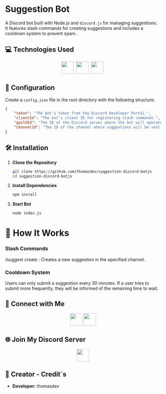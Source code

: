 # Suggestion Bot

A Discord bot built with Node.js and `discord.js` for managing suggestions. It features slash commands for creating suggestions and includes a cooldown system to prevent spam.

## 💻 Technologies Used

<p align="center">
    <img src="https://img.shields.io/badge/-JavaScript-F7DF1C?style=for-the-badge&logo=javascript&logoColor=black" height="40"/>&nbsp;
    <img src="https://img.shields.io/badge/-Node.js-339933?style=for-the-badge&logo=node.js&logoColor=white" height="40"/>&nbsp;
    <img src="https://img.shields.io/badge/-discord.js-7289DA?style=for-the-badge&logo=discord&logoColor=white" height="40"/>&nbsp;
</p>

## 🔧 Configuration

Create a `config.json` file in the root directory with the following structure:

```json
{
    "token": "The bot's token from the Discord Developer Portal.",
    "clientId": "The bot's client ID for registering slash commands.",
    "guildId": "The ID of the Discord server where the bot will operate.",
    "channelId": "The ID of the channel where suggestions will be sent."
}
```

## 🛠️ Installation

1. **Clone the Repository**
    ```bash
    git clone https://github.com/thxmasdev/suggestion-discord-botjs
    cd suggestion-discord-botjs
    ```

2. **Install Dependencies**
    ```bash
    npm install
    ```

2. **Start Bot**
    ```bash
    node index.js
    ```

# 📜 How It Works
### Slash Commands
/suggest create <suggestion>: Creates a new suggestion in the specified channel.

### Cooldown System
Users can only submit a suggestion every 30 minutes. If a user tries to submit more frequently, they will be informed of the remaining time to wait.

## 🔗 Connect with Me

<p align="center">
    <a href="https://discord.com/users/thxmasdev"><img src="https://img.shields.io/badge/-thxmasdev-5865F2?style=for-the-badge&logo=Discord&logoColor=white" height="40"/></a>
    <a href="https://twitter.com/thxmasdev"><img src="https://img.shields.io/badge/-thxmasdev-1DA1F2?style=for-the-badge&logo=Twitter&logoColor=white" height="40"/></a>
</p>

## 🌐 Join My Discord Server

<p align="center">
    <a href="https://discord.gg/yDqmpM3XtM"><img src="https://img.shields.io/badge/-Join%20My%20Discord%20Server-7289DA?style=for-the-badge&logo=discord&logoColor=white" height="40"/></a>
</p>

## 👤 Creator - Credit`s

- **Developer:** thxmasdev
